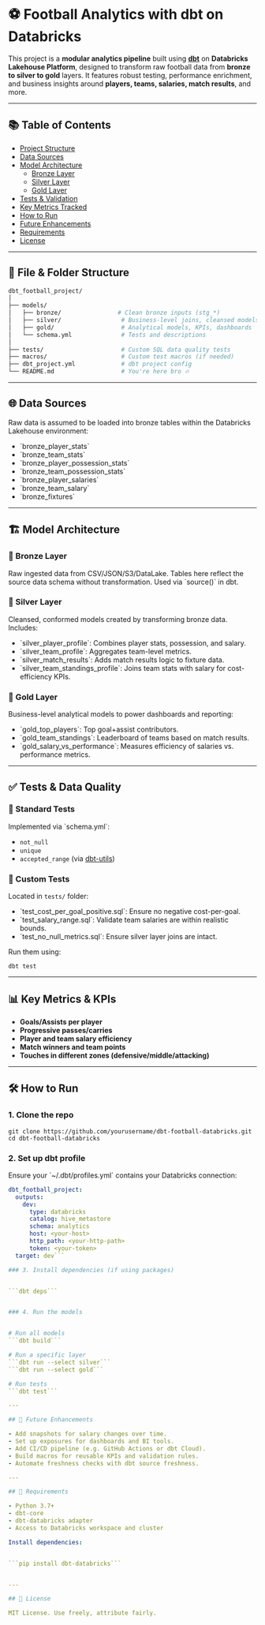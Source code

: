 # ⚽ Football Analytics with dbt on Databricks

This project is a **modular analytics pipeline** built using **[dbt](https://www.getdbt.com/)** on **Databricks Lakehouse Platform**, designed to transform raw football data from **bronze to silver to gold** layers. It features robust testing, performance enrichment, and business insights around **players, teams, salaries, match results**, and more.

---

## 📚 Table of Contents

- [Project Structure](#file-folder-structure)
- [Data Sources](#data-sources)
- [Model Architecture](#model-architecture)
  - [Bronze Layer](#bronze-layer)
  - [Silver Layer](#silver-layer)
  - [Gold Layer](#gold-layer)
- [Tests & Validation](#tests--data-quality)
- [Key Metrics Tracked](#key-metrics--kpis)
- [How to Run](#how-to-run)
- [Future Enhancements](#future-enhancements)
- [Requirements](#requirements)
- [License](#license)

---

## 📁 File & Folder Structure


```bash
dbt_football_project/
│
├── models/
│   ├── bronze/                # Clean bronze inputs (stg_*)
│   ├── silver/                 # Business-level joins, cleansed models
│   ├── gold/                   # Analytical models, KPIs, dashboards
│   └── schema.yml              # Tests and descriptions
│
├── tests/                      # Custom SQL data quality tests
├── macros/                     # Custom test macros (if needed)
├── dbt_project.yml             # dbt project config
└── README.md                   # You're here bro 🔥
```


---

## 🌐 Data Sources

Raw data is assumed to be loaded into bronze tables within the Databricks Lakehouse environment:

- \`bronze_player_stats\`
- \`bronze_team_stats\`
- \`bronze_player_possession_stats\`
- \`bronze_team_possession_stats\`
- \`bronze_player_salaries\`
- \`bronze_team_salary\`
- \`bronze_fixtures\`

---

## 🏗️ Model Architecture

### 🥉 Bronze Layer
Raw ingested data from CSV/JSON/S3/DataLake. Tables here reflect the source data schema without transformation. Used via \`source()\` in dbt.

### 🥈 Silver Layer
Cleansed, conformed models created by transforming bronze data. Includes:

- \`silver_player_profile\`: Combines player stats, possession, and salary.
- \`silver_team_profile\`: Aggregates team-level metrics.
- \`silver_match_results\`: Adds match results logic to fixture data.
- \`silver_team_standings_profile\`: Joins team stats with salary for cost-efficiency KPIs.

### 🥇 Gold Layer
Business-level analytical models to power dashboards and reporting:

- \`gold_top_players\`: Top goal+assist contributors.
- \`gold_team_standings\`: Leaderboard of teams based on match results.
- \`gold_salary_vs_performance\`: Measures efficiency of salaries vs. performance metrics.

---

## ✅ Tests & Data Quality

### 🔹 Standard Tests

Implemented via \`schema.yml\`:
- ```not_null```
- ```unique```
- ```accepted_range``` (via [dbt-utils](https://hub.getdbt.com/dbt-labs/dbt_utils/latest/))

### 🔸 Custom Tests

Located in ```tests/``` folder:
- \`test_cost_per_goal_positive.sql\`: Ensure no negative cost-per-goal.
- \`test_salary_range.sql\`: Validate team salaries are within realistic bounds.
- \`test_no_null_metrics.sql\`: Ensure silver layer joins are intact.

Run them using:


```dbt test```


---

## 📊 Key Metrics & KPIs

- **Goals/Assists per player**
- **Progressive passes/carries**
- **Player and team salary efficiency**
- **Match winners and team points**
- **Touches in different zones (defensive/middle/attacking)**

---

## 🛠️ How to Run

### 1. Clone the repo


```git clone https://github.com/yourusername/dbt-football-databricks.git```
```cd dbt-football-databricks```


### 2. Set up dbt profile

Ensure your \`~/.dbt/profiles.yml\` contains your Databricks connection:


```yaml
dbt_football_project:
  outputs:
    dev:
      type: databricks
      catalog: hive_metastore
      schema: analytics
      host: <your-host>
      http_path: <your-http-path>
      token: <your-token>
  target: dev```

### 3. Install dependencies (if using packages)


```dbt deps```


### 4. Run the models


# Run all models
```dbt build```

# Run a specific layer
```dbt run --select silver```
```dbt run --select gold```

# Run tests
```dbt test```

---

## 🔮 Future Enhancements

- Add snapshots for salary changes over time.
- Set up exposures for dashboards and BI tools.
- Add CI/CD pipeline (e.g. GitHub Actions or dbt Cloud).
- Build macros for reusable KPIs and validation rules.
- Automate freshness checks with dbt source freshness.

---

## 🧰 Requirements

- Python 3.7+
- dbt-core
- dbt-databricks adapter
- Access to Databricks workspace and cluster

Install dependencies:


```pip install dbt-databricks```


---

## 📝 License

MIT License. Use freely, attribute fairly.
